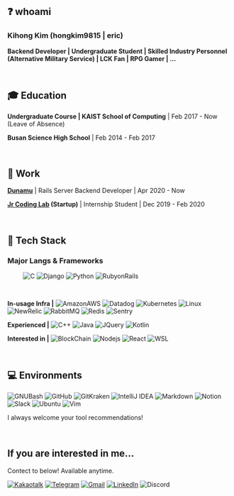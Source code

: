 ## ❓ whoami

### Kihong Kim (hongkim9815 | eric)

**Backend Developer | Undergraduate Student | Skilled Industry Personnel (Alternative Military Service) | LCK Fan | RPG Gamer | ...**

<br>

## 🎓 Education

**Undergraduate Course | KAIST School of Computing** | Feb 2017 - Now  (Leave of Absence)

**Busan Science High School** | Feb 2014 - Feb 2017

<br>

## 🏢 Work

**[Dunamu](dunamu.com)** | Rails Server Backend Developer | Apr 2020 - Now

**[Jr Coding Lab](jrcodingac.kr) (Startup)** | Internship Student | Dec 2019 - Feb 2020

<br>

## 💎 Tech Stack

### Major Langs & Frameworks
&nbsp;&nbsp;&nbsp;&nbsp;&nbsp;&nbsp;&nbsp;&nbsp;
![C](https://img.shields.io/badge/-C-888888?style=flat&logo=c&logoColor=FFFFFF)
![Django](https://img.shields.io/badge/-Django-092E20?style=flat&logo=django&logoColor=FFFFFF)
![Python](https://img.shields.io/badge/-Python-3776AB?style=flat&logo=python&logoColor=FFFFFF)
![RubyonRails](https://img.shields.io/badge/-Ruby%20on%20Rails-CC0000?style=flat&logo=ruby%20on%20rails&logoColor=FFFFFF)

<br>

**In-usage Infra |**
![AmazonAWS](https://img.shields.io/badge/-Amazon%20AWS-232F3E?style=flat&logo=amazon%20aws&logoColor=FFFFFF)
![Datadog](https://img.shields.io/badge/-Datadog-632CA6?style=flat&logo=datadog&logoColor=FFFFFF)
![Kubernetes](https://img.shields.io/badge/-Kubernetes-326CE5?style=flat&logo=kubernetes&logoColor=FFFFFF)
![Linux](https://img.shields.io/badge/-Linux-FCC624?style=flat&logo=linux&logoColor=FFFFFF)
![NewRelic](https://img.shields.io/badge/-New%20Relic-008C99?style=flat&logo=new%20relic&logoColor=FFFFFF)
![RabbitMQ](https://img.shields.io/badge/-RabbitMQ-FF6600?style=flat&logo=rabbitmq&logoColor=FFFFFF)
![Redis](https://img.shields.io/badge/-Redis-DC382D?style=flat&logo=redis&logoColor=FFFFFF)
![Sentry](https://img.shields.io/badge/-Sentry-FB4226?style=flat&logo=sentry&logoColor=FFFFFF)

**Experienced |**
![C++](https://img.shields.io/badge/-C++-00599C?style=flat&logo=c%2B%2B&logoColor=FFFFFF)
![Java](https://img.shields.io/badge/-Java-007396?style=flat&logo=java&logoColor=FFFFFF)
![JQuery](https://img.shields.io/badge/-JQuery-0769AD?style=flat&logo=jquery&logoColor=FFFFFF)
![Kotlin](https://img.shields.io/badge/-Kotlin-0095D5?style=flat&logo=kotlin&logoColor=FFFFFF)

**Interested in |**
![BlockChain](https://img.shields.io/badge/-BlockChain-F7931A?style=flat&logo=bitcoin&logoColor=FFFFFF)
![Nodejs](https://img.shields.io/badge/-Node.js-339933?style=flat&logo=node.js&logoColor=FFFFFF)
![React](https://img.shields.io/badge/-React-61DAFB?style=flat&logo=react&logoColor=FFFFFF)
![WSL](https://img.shields.io/badge/-WSL%202-0078D6?style=flat&logo=windows&logoColor=FFFFFF)

<br>

## 💻 Environments

![GNUBash](https://img.shields.io/badge/-GNU%20Bash-4EAA25?style=flat&logo=gnu%20bash&logoColor=FFFFFF)
![GitHub](https://img.shields.io/badge/-GitHub-181717?style=flat&logo=github&logoColor=FFFFFF)
![GitKraken](https://img.shields.io/badge/-GitKraken-179287?style=flat&logo=gitkraken&logoColor=FFFFFF)
![IntelliJ IDEA](https://img.shields.io/badge/-IntelliJ%20IDEA-000000?style=flat&logo=intellij%20idea&logoColor=FFFFFF)
![Markdown](https://img.shields.io/badge/-Markdown-000000?style=flat&logo=markdown&logoColor=FFFFFF)
![Notion](https://img.shields.io/badge/-Notion-000000?style=flat&logo=notion&logoColor=FFFFFF)
![Slack](https://img.shields.io/badge/-Slack-4A154B?style=flat&logo=slack&logoColor=FFFFFF)
![Ubuntu](https://img.shields.io/badge/-Ubuntu-E95420?style=flat&logo=ubuntu&logoColor=FFFFFF)
![Vim](https://img.shields.io/badge/-Vim-019733?style=flat&logo=vim&logoColor=FFFFFF)

I always welcome your tool recommendations!

<br>

## If you are interested in me...

Contect to below! Available anytime.

[![Kakaotalk](https://img.shields.io/badge/-KakaoTalk-FFE400?style=flat&logo=data:image/png;base64,iVBORw0KGgoAAAANSUhEUgAAABAAAAAQCAIAAACQkWg2AAAAA3NCSVQICAjb4U/gAAAA3UlEQVQokZWSTwsBURTFz3vmjxc7ViMRX0CxsbKwtOArKBa+k618ASuxlJKVUpIFNZGFneKZmfdskD8zPGd1u51f5566RK7wl+h/dh+AAiF1gMLestk8+oV5BULoj6KDMVMGAF2TugYAIICpANxEIARqDUsJIAQIo9pKVEochgIQNmW7HUtZXrN+wEUpQXZ7rFzk8HyO1T5XZ06HHZukU1PLyeeOcL4mOC7hHNCxn+wK1fh6zd4s5OWXKDY2c11k0ydQLJaRTPJkGAIyCHhEivss8ez26yAC5qAOP3UFWIs+UCNax+0AAAAASUVORK5CYII=&logoColor=white)](https://open.kakao.com/me/hongkim9815)
[![Telegram](https://img.shields.io/badge/-Telegram-2CA5E0?style=flat&logo=telegram&logoColor=white)](https://t.me/hongkim9815)
[![Gmail](https://img.shields.io/badge/-Gmail-D14836?style=flat&logo=gmail&logoColor=white)](mailto:hongkim9815@gmail.com)
[![LinkedIn](https://img.shields.io/badge/-LinkedIn-0077B5?style=flat&logo=linkedin&logoColor=white)](https://www.linkedin.com/in/hongkim9815)
![Discord](https://img.shields.io/badge/-hongkim%20%230658-7289DA?style=flat&logo=discord&logoColor=white)

<br>
